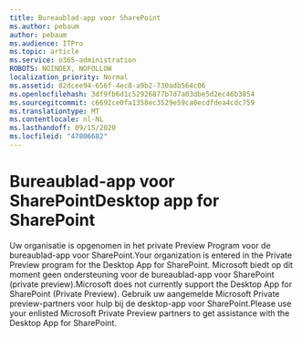 ```yaml
---
title: Bureaublad-app voor SharePoint
ms.author: pebaum
author: pebaum
ms.audience: ITPro
ms.topic: article
ms.service: o365-administration
ROBOTS: NOINDEX, NOFOLLOW
localization_priority: Normal
ms.assetid: 82dcee94-656f-4ec8-a9b2-730adb564c06
ms.openlocfilehash: 3df9fb6d1c52926877b7d7a03dbe5d2ec46b3854
ms.sourcegitcommit: c6692ce0fa1358ec3529e59ca0ecdfdea4cdc759
ms.translationtype: MT
ms.contentlocale: nl-NL
ms.lasthandoff: 09/15/2020
ms.locfileid: "47806682"
---
```

# <a name="desktop-app-for-sharepoint"></a><span data-ttu-id="0a437-102">Bureaublad-app voor SharePoint</span><span class="sxs-lookup"><span data-stu-id="0a437-102">Desktop app for SharePoint</span></span>

<span data-ttu-id="0a437-103">Uw organisatie is opgenomen in het private Preview Program voor de bureaublad-app voor SharePoint.</span><span class="sxs-lookup"><span data-stu-id="0a437-103">Your organization is entered in the Private Preview program for the Desktop App for SharePoint.</span></span> <span data-ttu-id="0a437-104">Microsoft biedt op dit moment geen ondersteuning voor de bureaublad-app voor SharePoint (private preview).</span><span class="sxs-lookup"><span data-stu-id="0a437-104">Microsoft does not currently support the Desktop App for SharePoint (Private Preview).</span></span> <span data-ttu-id="0a437-105">Gebruik uw aangemelde Microsoft Private preview-partners voor hulp bij de desktop-app voor SharePoint.</span><span class="sxs-lookup"><span data-stu-id="0a437-105">Please use your enlisted Microsoft Private Preview partners to get assistance with the Desktop App for SharePoint.</span></span>
